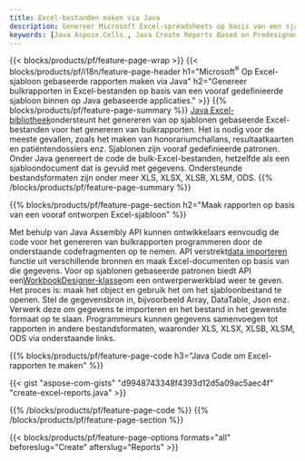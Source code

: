 ```yaml
---
title: Excel-bestanden maken via Java
description: Genereer Microsoft Excel-spreadsheets op basis van een sjabloonblad met behulp van de spreadsheetbibliotheek Java
keywords: [Java Aspose.Cells., Java Create Reports Based on Predesigned Excel Template., Java Generate Reports Based on Predesigned Excel Template., Java Create Reports Based on Excel Template., Java Generate Reports Based on Excel Template., Java Create Excel files Based on Excel Template., Java Generate Excel files Based on Excel Template]
---
```

{{< blocks/products/pf/feature-page-wrap >}}
{{< blocks/products/pf/i18n/feature-page-header h1="Microsoft<sup>&reg;</sup> Op Excel-sjabloon gebaseerde rapporten maken via Java" h2="Genereer bulkrapporten in Excel-bestanden op basis van een vooraf gedefinieerde sjabloon binnen op Java gebaseerde applicaties." >}}
{{% blocks/products/pf/feature-page-summary %}}
[Java Excel-bibliotheek](/cells/nl/java/)ondersteunt het genereren van op sjablonen gebaseerde Excel-bestanden voor het genereren van bulkrapporten. Het is nodig voor de meeste gevallen, zoals het maken van honorariumchallans, resultaatkaarten en patiëntendossiers enz. Sjablonen zijn vooraf gedefinieerde patronen. Onder Java genereert de code de bulk-Excel-bestanden, hetzelfde als een sjabloondocument dat is gevuld met gegevens. Ondersteunde bestandsformaten zijn onder meer XLS, XLSX, XLSB, XLSM, ODS.
{{% /blocks/products/pf/feature-page-summary %}}

{{% blocks/products/pf/feature-page-section h2="Maak rapporten op basis van een vooraf ontworpen Excel-sjabloon" %}}

 Met behulp van Java Assembly API kunnen ontwikkelaars eenvoudig de code voor het genereren van bulkrapporten programmeren door de onderstaande codefragmenten op te nemen. API verstrekt[data importeren](https://docs.aspose.com/cells/java/import-and-export-data/) functie uit verschillende bronnen en maak Excel-documenten op basis van die gegevens. Voor op sjablonen gebaseerde patronen biedt API een[WorkbookDesigner-klasse](https://reference.aspose.com/cells/java/com.aspose.cells/WorkbookDesigner)om een ontwerperwerkblad weer te geven. Het proces is: maak het object en gebruik het om het sjabloonbestand te openen. Stel de gegevensbron in, bijvoorbeeld Array, DataTable, Json enz. Verwerk deze om gegevens te importeren en het bestand in het gewenste formaat op te slaan. Programmeurs kunnen gegevens samenvoegen tot rapporten in andere bestandsformaten, waaronder XLS, XLSX, XLSB, XLSM, ODS via onderstaande links.



{{% blocks/products/pf/feature-page-code h3="Java Code om Excel-rapporten te maken" %}}

{{< gist "aspose-com-gists" "d9948743348f4393d12d5a09ac5aec4f" "create-excel-reports.java" >}}

{{% /blocks/products/pf/feature-page-code %}}
{{% /blocks/products/pf/feature-page-section %}}

{{< blocks/products/pf/feature-page-options formats="all" beforeslug="Create" afterslug="Reports" >}}
